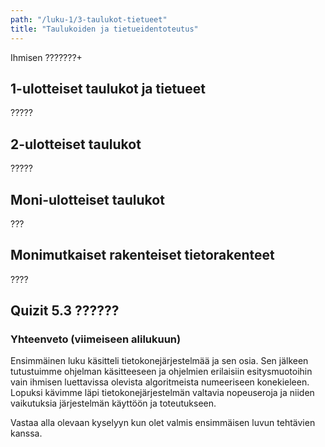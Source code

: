 ```yaml
---
path: "/luku-1/3-taulukot-tietueet"
title: "Taulukoiden ja tietueidentoteutus"
---
```


<div>
<lead>Ihmisen ???????+</lead>
</div>

## 1-ulotteiset taulukot ja tietueet
?????

## 2-ulotteiset taulukot
?????

## Moni-ulotteiset taulukot
???

## Monimutkaiset rakenteiset tietorakenteet
????


## Quizit 5.3 ??????

<!-- quiz 5.3 ????????????????? -->

<div><quiznator id="???"></quiznator></div>


<!-- Luvun 1 yhteenveto, mitä tuli opittua quiz 1.summary -->

### Yhteenveto (viimeiseen alilukuun)
Ensimmäinen luku käsitteli tietokonejärjestelmää ja sen osia. Sen jälkeen tutustuimme ohjelman käsitteeseen ja ohjelmien erilaisiin esitysmuotoihin vain ihmisen luettavissa olevista algoritmeista numeeriseen konekieleen. Lopuksi kävimme läpi tietokonejärjestelmän valtavia nopeuseroja ja niiden vaikutuksia järjestelmän käyttöön ja toteutukseen.

Vastaa alla olevaan kyselyyn kun olet valmis ensimmäisen luvun tehtävien kanssa.
<div><quiznator id="5c544eec3972a91474103008"></quiznator></div>

